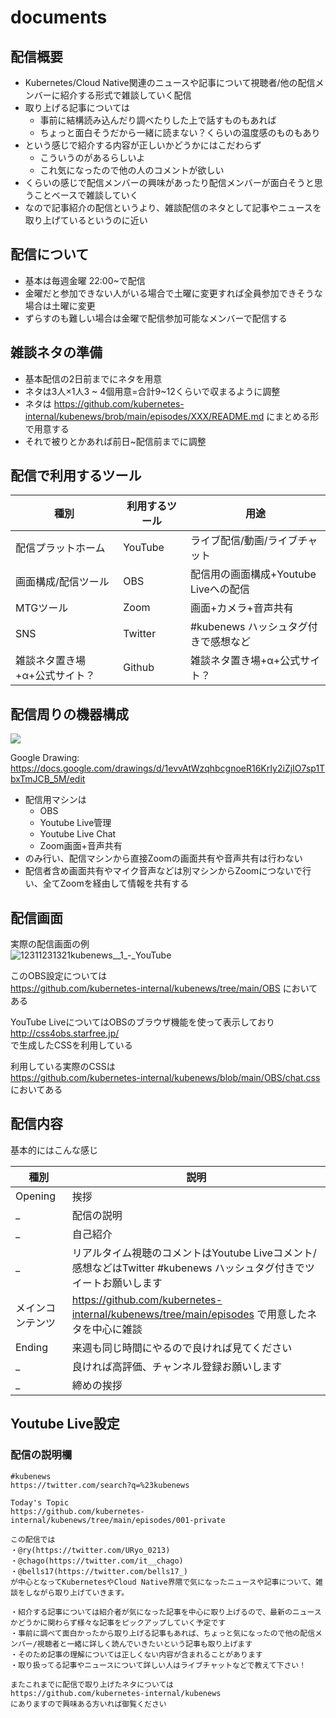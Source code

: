# documents

## 配信概要

- Kubernetes/Cloud Native関連のニュースや記事について視聴者/他の配信メンバーに紹介する形式で雑談していく配信
- 取り上げる記事については
  - 事前に結構読み込んだり調べたりした上で話すものもあれば
  - ちょっと面白そうだから一緒に読まない？くらいの温度感のものもあり
- という感じで紹介する内容が正しいかどうかにはこだわらず
  - こういうのがあるらしいよ
  - これ気になったので他の人のコメントが欲しい
- くらいの感じで配信メンバーの興味があったり配信メンバーが面白そうと思うことベースで雑談していく
- なので記事紹介の配信というより、雑談配信のネタとして記事やニュースを取り上げているというのに近い


## 配信について

- 基本は毎週金曜 22:00~で配信
- 金曜だと参加できない人がいる場合で土曜に変更すれば全員参加できそうな場合は土曜に変更
- ずらすのも難しい場合は金曜で配信参加可能なメンバーで配信する


## 雑談ネタの準備

- 基本配信の2日前までにネタを用意
- ネタは3人×1人3 ~ 4個用意=合計9~12くらいで収まるように調整
- ネタは https://github.com/kubernetes-internal/kubenews/brob/main/episodes/XXX/README.md にまとめる形で用意する
- それで被りとかあれば前日~配信前までに調整


## 配信で利用するツール

種別 | 利用するツール | 用途
--- | --- | ---
配信プラットホーム | YouTube | ライブ配信/動画/ライブチャット
画面構成/配信ツール | OBS | 配信用の画面構成+Youtube Liveへの配信
MTGツール | Zoom | 画面+カメラ+音声共有
SNS | Twitter | #kubenews ハッシュタグ付きで感想など
雑談ネタ置き場+α+公式サイト？ | Github | 雑談ネタ置き場+α+公式サイト？

## 配信周りの機器構成

![](https://github.com/kubernetes-internal/kubenews/blob/main/documents/streaming-overview.png)

Google Drawing: https://docs.google.com/drawings/d/1evvAtWzqhbcgnoeR16KrIy2iZjIO7sp1TbxTmJCB_5M/edit

- 配信用マシンは
  - OBS
  - Youtube Live管理
  - Youtube Live Chat
  - Zoom画面+音声共有
- のみ行い、配信マシンから直接Zoomの画面共有や音声共有は行わない
- 配信者含め画面共有やマイク音声などは別マシンからZoomにつないで行い、全てZoomを経由して情報を共有する

## 配信画面

実際の配信画面の例  
![12311231321kubenews__1_-_YouTube](https://user-images.githubusercontent.com/2158863/99866961-fc514380-2bf8-11eb-82cb-3b5d54bb120e.png)

このOBS設定については  
https://github.com/kubernetes-internal/kubenews/tree/main/OBS
においてある

YouTube LiveについてはOBSのブラウザ機能を使って表示しており  
http://css4obs.starfree.jp/  
で生成したCSSを利用している

利用している実際のCSSは  
https://github.com/kubernetes-internal/kubenews/blob/main/OBS/chat.css  
においてある

## 配信内容

基本的にはこんな感じ

種別 | 説明
--- | ---
Opening | 挨拶
_ | 配信の説明
_ | 自己紹介
_ | リアルタイム視聴のコメントはYoutube Liveコメント/感想などはTwitter #kubenews ハッシュタグ付きでツイートお願いします
メインコンテンツ | https://github.com/kubernetes-internal/kubenews/tree/main/episodes で用意したネタを中心に雑談
Ending | 来週も同じ時間にやるので良ければ見てください
_ | 良ければ高評価、チャンネル登録お願いします
_ | 締めの挨拶


## Youtube Live設定

### 配信の説明欄

```
#kubenews
https://twitter.com/search?q=%23kubenews

Today's Topic
https://github.com/kubernetes-internal/kubenews/tree/main/episodes/001-private

この配信では
・@ry(https://twitter.com/URyo_0213)
・@chago(https://twitter.com/it__chago)
・@bells17(https://twitter.com/bells17_)
が中心となってKubernetesやCloud Native界隈で気になったニュースや記事について、雑談をしながら取り上げていきます。

・紹介する記事については紹介者が気になった記事を中心に取り上げるので、最新のニュースかどうかに関わらず様々な記事をピックアップしていく予定です
・事前に調べて面白かったから取り上げる記事もあれば、ちょっと気になったので他の配信メンバー/視聴者と一緒に詳しく読んでいきたいという記事も取り上げます
・そのため記事の理解については正しくない内容が含まれることがあります
・取り扱ってる記事やニュースについて詳しい人はライブチャットなどで教えて下さい！

またこれまでに配信で取り上げたネタについては
https://github.com/kubernetes-internal/kubenews
にありますので興味ある方いれば御覧ください
```
